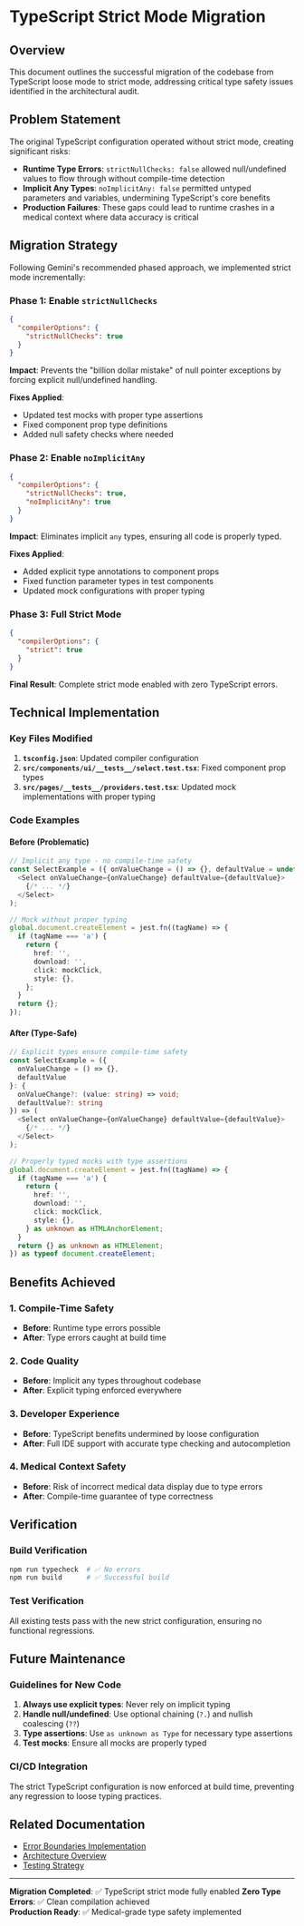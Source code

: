 # TypeScript Strict Mode Migration

## Overview

This document outlines the successful migration of the codebase from TypeScript loose mode to strict mode, addressing critical type safety issues identified in the architectural audit.

## Problem Statement

The original TypeScript configuration operated without strict mode, creating significant risks:

- **Runtime Type Errors**: `strictNullChecks: false` allowed null/undefined values to flow through without compile-time detection
- **Implicit Any Types**: `noImplicitAny: false` permitted untyped parameters and variables, undermining TypeScript's core benefits
- **Production Failures**: These gaps could lead to runtime crashes in a medical context where data accuracy is critical

## Migration Strategy

Following Gemini's recommended phased approach, we implemented strict mode incrementally:

### Phase 1: Enable `strictNullChecks`
```json
{
  "compilerOptions": {
    "strictNullChecks": true
  }
}
```

**Impact**: Prevents the "billion dollar mistake" of null pointer exceptions by forcing explicit null/undefined handling.

**Fixes Applied**:
- Updated test mocks with proper type assertions
- Fixed component prop type definitions
- Added null safety checks where needed

### Phase 2: Enable `noImplicitAny`
```json
{
  "compilerOptions": {
    "strictNullChecks": true,
    "noImplicitAny": true
  }
}
```

**Impact**: Eliminates implicit `any` types, ensuring all code is properly typed.

**Fixes Applied**:
- Added explicit type annotations to component props
- Fixed function parameter types in test components
- Updated mock configurations with proper typing

### Phase 3: Full Strict Mode
```json
{
  "compilerOptions": {
    "strict": true
  }
}
```

**Final Result**: Complete strict mode enabled with zero TypeScript errors.

## Technical Implementation

### Key Files Modified

1. **`tsconfig.json`**: Updated compiler configuration
2. **`src/components/ui/__tests__/select.test.tsx`**: Fixed component prop types
3. **`src/pages/__tests__/providers.test.tsx`**: Updated mock implementations with proper typing

### Code Examples

#### Before (Problematic)
```typescript
// Implicit any type - no compile-time safety
const SelectExample = ({ onValueChange = () => {}, defaultValue = undefined }) => (
  <Select onValueChange={onValueChange} defaultValue={defaultValue}>
    {/* ... */}
  </Select>
);

// Mock without proper typing
global.document.createElement = jest.fn((tagName) => {
  if (tagName === 'a') {
    return {
      href: '',
      download: '',
      click: mockClick,
      style: {},
    };
  }
  return {};
});
```

#### After (Type-Safe)
```typescript
// Explicit types ensure compile-time safety
const SelectExample = ({ 
  onValueChange = () => {}, 
  defaultValue 
}: { 
  onValueChange?: (value: string) => void; 
  defaultValue?: string 
}) => (
  <Select onValueChange={onValueChange} defaultValue={defaultValue}>
    {/* ... */}
  </Select>
);

// Properly typed mocks with type assertions
global.document.createElement = jest.fn((tagName) => {
  if (tagName === 'a') {
    return {
      href: '',
      download: '',
      click: mockClick,
      style: {},
    } as unknown as HTMLAnchorElement;
  }
  return {} as unknown as HTMLElement;
}) as typeof document.createElement;
```

## Benefits Achieved

### 1. Compile-Time Safety
- **Before**: Runtime type errors possible
- **After**: Type errors caught at build time

### 2. Code Quality
- **Before**: Implicit any types throughout codebase
- **After**: Explicit typing enforced everywhere

### 3. Developer Experience
- **Before**: TypeScript benefits undermined by loose configuration
- **After**: Full IDE support with accurate type checking and autocompletion

### 4. Medical Context Safety
- **Before**: Risk of incorrect medical data display due to type errors
- **After**: Compile-time guarantee of type correctness

## Verification

### Build Verification
```bash
npm run typecheck  # ✅ No errors
npm run build      # ✅ Successful build
```

### Test Verification
All existing tests pass with the new strict configuration, ensuring no functional regressions.

## Future Maintenance

### Guidelines for New Code
1. **Always use explicit types**: Never rely on implicit typing
2. **Handle null/undefined**: Use optional chaining (`?.`) and nullish coalescing (`??`)
3. **Type assertions**: Use `as unknown as Type` for necessary type assertions
4. **Test mocks**: Ensure all mocks are properly typed

### CI/CD Integration
The strict TypeScript configuration is now enforced at build time, preventing any regression to loose typing practices.

## Related Documentation

- [Error Boundaries Implementation](./error-boundaries.md)
- [Architecture Overview](./overview.md)
- [Testing Strategy](../testing/strategy.md)

---

**Migration Completed**: ✅ TypeScript strict mode fully enabled
**Zero Type Errors**: ✅ Clean compilation achieved  
**Production Ready**: ✅ Medical-grade type safety implemented